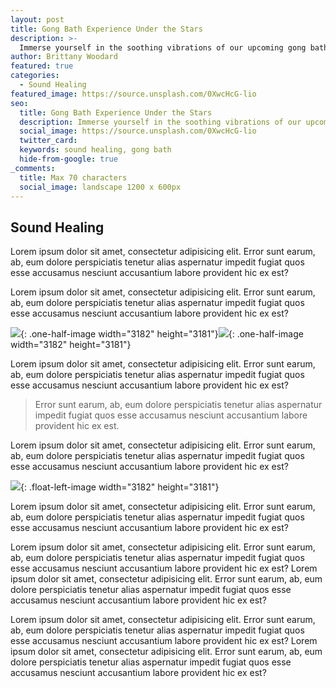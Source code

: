 ```yaml
---
layout: post
title: Gong Bath Experience Under the Stars
description: >-
  Immerse yourself in the soothing vibrations of our upcoming gong bath event. Let the sound of the gongs wash over you, clearing blockages and restoring balance to your mind, body, and spirit. As you lay comfortably on your mat, the gentle yet powerful vibrations of the gongs will guide you into a state of deep relaxation and meditation. Join us for an evening of healing and rejuvenation, as we explore the transformative power of sound. No experience necessary - all are welcome.
author: Brittany Woodard
featured: true
categories:
  - Sound Healing
featured_image: https://source.unsplash.com/0XwcHcG-lio
seo:
  title: Gong Bath Experience Under the Stars
  description: Immerse yourself in the soothing vibrations of our upcoming gong bath event. Let the sound of the gongs wash over you, clearing blockages and restoring balance to your mind, body, and spirit. As you lay comfortably on your mat, the gentle yet powerful vibrations of the gongs will guide you into a state of deep relaxation and meditation. Join us for an evening of healing and rejuvenation, as we explore the transformative power of sound. No experience necessary - all are welcome.
  social_image: https://source.unsplash.com/0XwcHcG-lio
  twitter_card:
  keywords: sound healing, gong bath
  hide-from-google: true
_comments:
  title: Max 70 characters
  social_image: landscape 1200 x 600px
---
```

## Sound Healing

Lorem ipsum dolor sit amet, consectetur adipisicing elit. Error sunt earum, ab, eum dolore perspiciatis tenetur alias aspernatur impedit fugiat quos esse accusamus nesciunt accusantium labore provident hic ex est?

Lorem ipsum dolor sit amet, consectetur adipisicing elit. Error sunt earum, ab, eum dolore perspiciatis tenetur alias aspernatur impedit fugiat quos esse accusamus nesciunt accusantium labore provident hic ex est?

![](/uploads/dee-copper-and-wild-1lbmrktx8gq-unsplash.jpg){: .one-half-image width="3182" height="3181"}![](/uploads/dee-copper-and-wild-1lbmrktx8gq-unsplash.jpg){: .one-half-image width="3182" height="3181"}

Lorem ipsum dolor sit amet, consectetur adipisicing elit. Error sunt earum, ab, eum dolore perspiciatis tenetur alias aspernatur impedit fugiat quos esse accusamus nesciunt accusantium labore provident hic ex est?

> Error sunt earum, ab, eum dolore perspiciatis tenetur alias aspernatur impedit fugiat quos esse accusamus nesciunt accusantium labore provident hic ex est.

Lorem ipsum dolor sit amet, consectetur adipisicing elit. Error sunt earum, ab, eum dolore perspiciatis tenetur alias aspernatur impedit fugiat quos esse accusamus nesciunt accusantium labore provident hic ex est?

![](/uploads/dee-copper-and-wild-1lbmrktx8gq-unsplash.jpg){: .float-left-image width="3182" height="3181"}

Lorem ipsum dolor sit amet, consectetur adipisicing elit. Error sunt earum, ab, eum dolore perspiciatis tenetur alias aspernatur impedit fugiat quos esse accusamus nesciunt accusantium labore provident hic ex est?

Lorem ipsum dolor sit amet, consectetur adipisicing elit. Error sunt earum, ab, eum dolore perspiciatis tenetur alias aspernatur impedit fugiat quos esse accusamus nesciunt accusantium labore provident hic ex est? Lorem ipsum dolor sit amet, consectetur adipisicing elit. Error sunt earum, ab, eum dolore perspiciatis tenetur alias aspernatur impedit fugiat quos esse accusamus nesciunt accusantium labore provident hic ex est?

Lorem ipsum dolor sit amet, consectetur adipisicing elit. Error sunt earum, ab, eum dolore perspiciatis tenetur alias aspernatur impedit fugiat quos esse accusamus nesciunt accusantium labore provident hic ex est? Lorem ipsum dolor sit amet, consectetur adipisicing elit. Error sunt earum, ab, eum dolore perspiciatis tenetur alias aspernatur impedit fugiat quos esse accusamus nesciunt accusantium labore provident hic ex est?